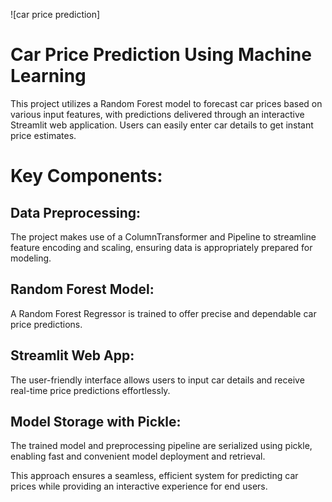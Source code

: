 ![car price prediction]


# Car Price Prediction Using Machine Learning
This project utilizes a Random Forest model to forecast car prices based on various input features, with predictions delivered through an interactive Streamlit web application. Users can easily enter car details to get instant price estimates.

# Key Components:
## Data Preprocessing: 
  The project makes use of a ColumnTransformer and Pipeline to streamline feature encoding and scaling, ensuring data is appropriately prepared for modeling.

## Random Forest Model: 
  A Random Forest Regressor is trained to offer precise and dependable car price predictions.

## Streamlit Web App: 
  The user-friendly interface allows users to input car details and receive real-time price predictions effortlessly.

## Model Storage with Pickle: 
  The trained model and preprocessing pipeline are serialized using pickle, enabling fast and convenient model deployment and retrieval.


This approach ensures a seamless, efficient system for predicting car prices while providing an interactive experience for end users.

